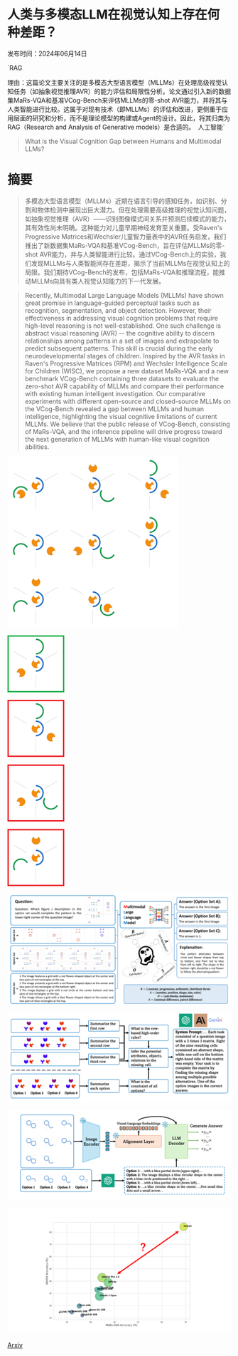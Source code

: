 # 人类与多模态LLM在视觉认知上存在何种差距？

发布时间：2024年06月14日

`RAG

理由：这篇论文主要关注的是多模态大型语言模型（MLLMs）在处理高级视觉认知任务（如抽象视觉推理AVR）的能力评估和局限性分析。论文通过引入新的数据集MaRs-VQA和基准VCog-Bench来评估MLLMs的零-shot AVR能力，并将其与人类智能进行比较。这属于对现有技术（即MLLMs）的评估和改进，更侧重于应用层面的研究和分析，而不是理论模型的构建或Agent的设计。因此，将其归类为RAG（Research and Analysis of Generative models）是合适的。` `人工智能`

> What is the Visual Cognition Gap between Humans and Multimodal LLMs?

# 摘要

> 多模态大型语言模型（MLLMs）近期在语言引导的感知任务，如识别、分割和物体检测中展现出巨大潜力。但在处理需要高级推理的视觉认知问题，如抽象视觉推理（AVR）——识别图像模式间关系并预测后续模式的能力，其有效性尚未明确。这种能力对儿童早期神经发育至关重要。受Raven's Progressive Matrices和Wechsler儿童智力量表中的AVR任务启发，我们推出了新数据集MaRs-VQA和基准VCog-Bench，旨在评估MLLMs的零-shot AVR能力，并与人类智能进行比较。通过VCog-Bench上的实验，我们发现MLLMs与人类智能间存在差距，揭示了当前MLLMs在视觉认知上的局限。我们期待VCog-Bench的发布，包括MaRs-VQA和推理流程，能推动MLLMs向具有类人视觉认知能力的下一代发展。

> Recently, Multimodal Large Language Models (MLLMs) have shown great promise in language-guided perceptual tasks such as recognition, segmentation, and object detection. However, their effectiveness in addressing visual cognition problems that require high-level reasoning is not well-established. One such challenge is abstract visual reasoning (AVR) -- the cognitive ability to discern relationships among patterns in a set of images and extrapolate to predict subsequent patterns. This skill is crucial during the early neurodevelopmental stages of children. Inspired by the AVR tasks in Raven's Progressive Matrices (RPM) and Wechsler Intelligence Scale for Children (WISC), we propose a new dataset MaRs-VQA and a new benchmark VCog-Bench containing three datasets to evaluate the zero-shot AVR capability of MLLMs and compare their performance with existing human intelligent investigation. Our comparative experiments with different open-source and closed-source MLLMs on the VCog-Bench revealed a gap between MLLMs and human intelligence, highlighting the visual cognitive limitations of current MLLMs. We believe that the public release of VCog-Bench, consisting of MaRs-VQA, and the inference pipeline will drive progress toward the next generation of MLLMs with human-like visual cognition abilities.

![人类与多模态LLM在视觉认知上存在何种差距？](../../../paper_images/2406.10424/tf3_39_M_ss3.jpeg)

![人类与多模态LLM在视觉认知上存在何种差距？](../../../paper_images/2406.10424/tf3_39_T1_ss3_pd.jpeg)

![人类与多模态LLM在视觉认知上存在何种差距？](../../../paper_images/2406.10424/tf3_39_T2_ss3_pd.jpeg)

![人类与多模态LLM在视觉认知上存在何种差距？](../../../paper_images/2406.10424/tf3_39_T3_ss3_pd.jpeg)

![人类与多模态LLM在视觉认知上存在何种差距？](../../../paper_images/2406.10424/tf3_39_T4_ss3_pd.jpeg)

![人类与多模态LLM在视觉认知上存在何种差距？](../../../paper_images/2406.10424/x1.png)

![人类与多模态LLM在视觉认知上存在何种差距？](../../../paper_images/2406.10424/x2.png)

![人类与多模态LLM在视觉认知上存在何种差距？](../../../paper_images/2406.10424/x3.png)

![人类与多模态LLM在视觉认知上存在何种差距？](../../../paper_images/2406.10424/x4.png)

[Arxiv](https://arxiv.org/abs/2406.10424)